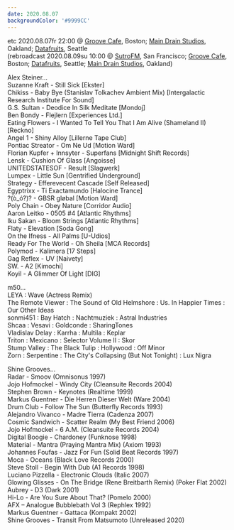 ```yaml
---
date: 2020.08.07
backgroundColor: '#9999CC'
---
```


etc 2020.08.07fr 22:00 @ [Groove Cafe](http://grove.cafe/), Boston; [Main Drain Studios](http://www.youtube.com/maindrainstudios/), Oakland; [Datafruits](https://datafruits.fm/), Seattle  
(rebroadcast 2020.08.09su 10:00 @ [SutroFM](https://www.sutrofm.net/), San Francisco; [Groove Cafe](http://groove.cafe/), Boston; [Datafruits](https://datafruits.fm/), Seattle; [Main Drain Studios](https://www.youtube.com/maindrainstudios), Oakland)  

Alex Steiner...  
Suzanne Kraft - Still Sick \[Ekster\]  
Chikiss - Baby Bye (Stanislav Tolkachev Ambient Mix) \[Intergalactic Research Institute For Sound\]  
G.S. Sultan - Deodice In Silk Meditate \[Mondoj\]  
Ben Bondy - Flejlern \[Experiences Ltd.\]  
Eating Flowers - I Wanted To Tell You That I Am Alive (Shameland II) \[Reckno\]  
Angel 1 - Shiny Alloy \[Lillerne Tape Club\]  
Pontiac Streator - Om Ne Ud \[Motion Ward\]  
Florian Kupfer + Innsyter - Superfans \[Midnight Shift Records\]  
Lensk - Cushion Of Glass \[Angoisse\]  
UNITEDSTATESOF - Result \[Slagwerk\]  
Lumpex - Little Sun \[Gentrified Underground\]  
Strategy - Efferevecent Cascade \[Self Released\]  
Egyptrixx - Ti Exactamundo \[Halocine Trance\]  
?(ò\_ó?)? - GBSR gløbal \[Motion Ward\]  
Poly Chain - Obey Nature \[Corridor Audio\]  
Aaron Leitko - 0505 #4 \[Atlantic Rhythms\]  
Iku Sakan - Bloom Strings \[Atlantic Rhythms\]  
Flaty - Elevation \[Soda Gong\]  
On the Ifness - All Palms \[U-Udios\]  
Ready For The World - Oh Sheila \[MCA Records\]  
Polymod - Kalimera \[17 Steps\]  
Gag Reflex - UV \[Naivety\]  
SW. - A2 \[Kimochi\]  
Koyil - A Glimmer Of Light \[DIG\]  

m50...  
LEYA : Wave (Actress Remix)  
The Remote Viewer : The Sound of Old Helmshore : Us. In Happier Times : Our Other Ideas  
sonmi451 : Bay Hatch : Nachtmuziek : Astral Industries  
Shcaa : Vesavi : Goldconde : SharingTones  
Vladislav Delay : Karrha : Multila : Keplar  
Triton : Mexicano : Selector Volume II : Skor  
Stump Valley : The Black Tulip : Hollywood : Off Minor  
Zorn : Serpentine : The City's Collapsing (But Not Tonight) : Lux Nigra  

Shine Grooves...  
Radar - Smoov (Omnisonus 1997)  
Jojo Hofmockel - Windy City (Cleansuite Records 2004)  
Stephen Brown - Keynotes (Realtime 1999)  
Markus Guentner - Die Herren Dieser Welt (Ware 2004)  
Drum Club - Follow The Sun (Butterfly Records 1993)  
Alejandro Vivanco - Madre Tierra (Cadenza 2007)  
Cosmic Sandwich - Scatter Realm (My Best Friend 2006)  
Jojo Hofmockel - 6 A.M. (Cleansuite Records 2004)  
Digital Boogie - Chardoney (Funknose 1998)  
Material - Mantra (Praying Mantra Mix) (Axiom 1993)  
Johannes Foufas - Jazz For Fun (Solid Beat Records 1997)  
Moca - Oceans (Black Love Records 2000)  
Steve Stoll - Begin With Dub (A1 Records 1998)  
Luciano Pizzella - Electronic Clouds (Italic 2007)  
Glowing Glisses - On The Bridge (Rene Breitbarth Remix) (Poker Flat 2002)  
Aubrey - D3 (Dark 2001)  
Hi-Lo - Are You Sure About That? (Pomelo 2000)  
AFX – Analogue Bubblebath Vol 3 (Rephlex 1992)  
Markus Guentner - Gattaca (Kompakt 2002)  
Shine Grooves - Transit From Matsumoto (Unreleased 2020)